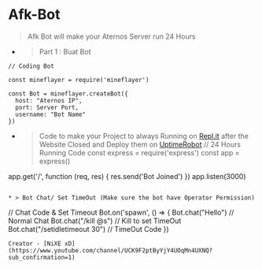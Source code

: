 # Afk-Bot
> Afk Bot will make your Aternos Server run 24 Hours
* > Part 1 : Buat Bot
```
// Coding Bot

const mineflayer = require('mineflayer')

const Bot = mineflayer.createBot({
  host: "Aternos IP",
  port: Server Port,
  username: "Bot Name"
})
```
* > Code to make your Project to always Running on [Repl.it](https://replit.com) after the Website Closed and Deploy them on [UptimeRobot](https://uptimerobot.com)
// 24 Hours Running Code
const express = require('express')
const app = express()

app.get('/', function (req, res) {
  res.send('Bot Joined')
})
app.listen(3000)
```

* > Bot Chat/ Set TimeOut (Make sure the bot have Operator Permission)
```
// Chat Code & Set Timeout
Bot.on('spawn', () => {
  Bot.chat("Hello") // Normal Chat
  Bot.chat("/kill @s") // Kill to set TimeOut
  Bot.chat("/setidletimeout 30") // TimeOut Code
})
```
Creator - [NiXE xD](https://www.youtube.com/channel/UCK9F2ptByYjY4UOqMn4UXNQ?sub_confirmation=1)
